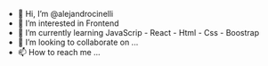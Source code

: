 - 👋 Hi, I’m @alejandrocinelli
- 👀 I’m interested in Frontend
- 🌱 I’m currently learning JavaScrip - React - Html - Css - Boostrap
- 💞️ I’m looking to collaborate on ...
- 📫 How to reach me ...

<!---
alejandrocinelli/alejandrocinelli is a ✨ special ✨ repository because its `README.md` (this file) appears on your GitHub profile.
You can click the Preview link to take a look at your changes.
--->
